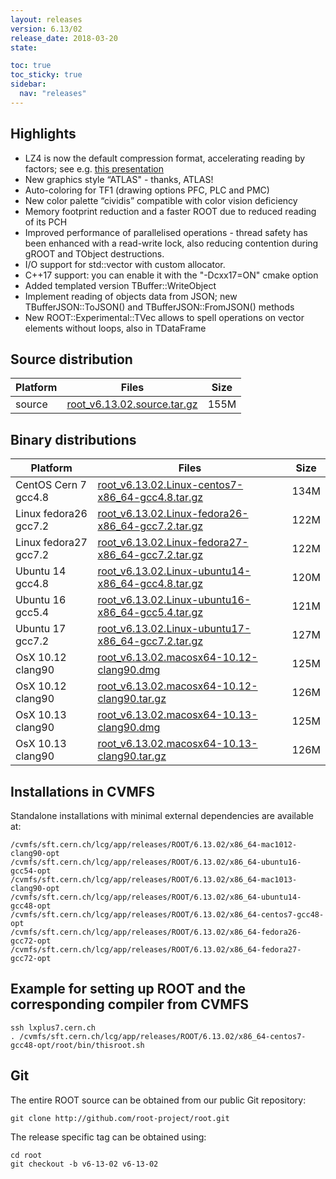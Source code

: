```yaml
---
layout: releases
version: 6.13/02
release_date: 2018-03-20
state:

toc: true
toc_sticky: true
sidebar:
  nav: "releases"
---
```



## Highlights

- LZ4 is now the default compression format, accelerating reading by factors; see e.g. [this presentation](https://indico.fnal.gov/event/16264/contribution/8/material/slides/0.pdf)
- New graphics style “ATLAS" - thanks, ATLAS!
- Auto-coloring for TF1 (drawing options PFC, PLC and PMC)
- New color palette “cividis” compatible with color vision deficiency
- Memory footprint reduction and a faster ROOT due to reduced reading of its PCH
- Improved performance of parallelised operations - thread safety has been enhanced with a read-write lock, also reducing contention during gROOT and TObject destructions.
- I/O support for std::vector with custom allocator.
- C++17 support: you can enable it with the "-Dcxx17=ON" cmake option
- Added templated version TBuffer::WriteObject
- Implement reading of objects data from JSON; new TBufferJSON::ToJSON() and TBufferJSON::FromJSON() methods
- New ROOT::Experimental::TVec allows to spell operations on vector elements without loops, also in TDataFrame

## Source distribution

| Platform       | Files | Size |
|-----------|-------|-----|
| source | [root_v6.13.02.source.tar.gz](https://root.cern.ch/download/root_v6.13.02.source.tar.gz) | 155M |


## Binary distributions

| Platform       | Files | Size |
|-----------|-------|-----|
| CentOS Cern 7 gcc4.8 | [root_v6.13.02.Linux-centos7-x86_64-gcc4.8.tar.gz](https://root.cern.ch/download/root_v6.13.02.Linux-centos7-x86_64-gcc4.8.tar.gz) | 134M |
| Linux fedora26 gcc7.2 | [root_v6.13.02.Linux-fedora26-x86_64-gcc7.2.tar.gz](https://root.cern.ch/download/root_v6.13.02.Linux-fedora26-x86_64-gcc7.2.tar.gz) | 122M |
| Linux fedora27 gcc7.2 | [root_v6.13.02.Linux-fedora27-x86_64-gcc7.2.tar.gz](https://root.cern.ch/download/root_v6.13.02.Linux-fedora27-x86_64-gcc7.2.tar.gz) | 122M |
| Ubuntu 14 gcc4.8 | [root_v6.13.02.Linux-ubuntu14-x86_64-gcc4.8.tar.gz](https://root.cern.ch/download/root_v6.13.02.Linux-ubuntu14-x86_64-gcc4.8.tar.gz) | 120M |
| Ubuntu 16 gcc5.4 | [root_v6.13.02.Linux-ubuntu16-x86_64-gcc5.4.tar.gz](https://root.cern.ch/download/root_v6.13.02.Linux-ubuntu16-x86_64-gcc5.4.tar.gz) | 121M |
| Ubuntu 17 gcc7.2 | [root_v6.13.02.Linux-ubuntu17-x86_64-gcc7.2.tar.gz](https://root.cern.ch/download/root_v6.13.02.Linux-ubuntu17-x86_64-gcc7.2.tar.gz) | 127M |
| OsX 10.12 clang90 | [root_v6.13.02.macosx64-10.12-clang90.dmg](https://root.cern.ch/download/root_v6.13.02.macosx64-10.12-clang90.dmg) | 125M |
| OsX 10.12 clang90 | [root_v6.13.02.macosx64-10.12-clang90.tar.gz](https://root.cern.ch/download/root_v6.13.02.macosx64-10.12-clang90.tar.gz) | 126M |
| OsX 10.13 clang90 | [root_v6.13.02.macosx64-10.13-clang90.dmg](https://root.cern.ch/download/root_v6.13.02.macosx64-10.13-clang90.dmg) | 125M |
| OsX 10.13 clang90 | [root_v6.13.02.macosx64-10.13-clang90.tar.gz](https://root.cern.ch/download/root_v6.13.02.macosx64-10.13-clang90.tar.gz) | 126M |



## Installations in CVMFS

Standalone installations with minimal external dependencies are available at:
~~~
/cvmfs/sft.cern.ch/lcg/app/releases/ROOT/6.13.02/x86_64-mac1012-clang90-opt
/cvmfs/sft.cern.ch/lcg/app/releases/ROOT/6.13.02/x86_64-ubuntu16-gcc54-opt
/cvmfs/sft.cern.ch/lcg/app/releases/ROOT/6.13.02/x86_64-mac1013-clang90-opt
/cvmfs/sft.cern.ch/lcg/app/releases/ROOT/6.13.02/x86_64-ubuntu14-gcc48-opt
/cvmfs/sft.cern.ch/lcg/app/releases/ROOT/6.13.02/x86_64-centos7-gcc48-opt
/cvmfs/sft.cern.ch/lcg/app/releases/ROOT/6.13.02/x86_64-fedora26-gcc72-opt
/cvmfs/sft.cern.ch/lcg/app/releases/ROOT/6.13.02/x86_64-fedora27-gcc72-opt
~~~


## Example for setting up ROOT and the corresponding compiler from CVMFS

~~~
ssh lxplus7.cern.ch
. /cvmfs/sft.cern.ch/lcg/app/releases/ROOT/6.13.02/x86_64-centos7-gcc48-opt/root/bin/thisroot.sh
~~~

## Git

The entire ROOT source can be obtained from our public Git repository:

~~~
git clone http://github.com/root-project/root.git
~~~
The release specific tag can be obtained using:
~~~
cd root
git checkout -b v6-13-02 v6-13-02
~~~

